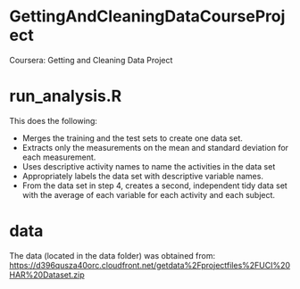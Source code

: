 # GettingAndCleaningDataCourseProject
Coursera: Getting and Cleaning Data Project

# run_analysis.R
This does the following:

* Merges the training and the test sets to create one data set.
* Extracts only the measurements on the mean and standard deviation for each measurement. 
* Uses descriptive activity names to name the activities in the data set
* Appropriately labels the data set with descriptive variable names. 
* From the data set in step 4, creates a second, independent tidy data set with the average of each variable for each activity and each subject.

# data
The data (located in the data folder) was obtained from: 
https://d396qusza40orc.cloudfront.net/getdata%2Fprojectfiles%2FUCI%20HAR%20Dataset.zip 
